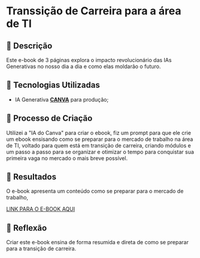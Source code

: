 # Transsição de Carreira para a área de TI 

## 📒 Descrição
Este e-book de 3 páginas explora o impacto revolucionário das IAs Generativas no nosso dia a dia e como elas moldarão o futuro.

## 🤖 Tecnologias Utilizadas
- IA Generativa **[CANVA](https://www.canva.com/pt_br/)** para produção;

## 🧐 Processo de Criação
Utilizei a "IA do Canva" para criar o ebook, fiz um prompt para que ele crie um ebook ensisando como se preparar para o mercado de trabalho na área de TI, voltado para quem está em transição de carreira, criando módulos e um passo a passo para se organizar e otimizar o tempo para conquistar sua primeira vaga no mercado o mais breve possível.

## 🚀 Resultados
O e-book apresenta um conteúdo como se preparar para o mercado de trabalho,

[LINK PARA O E-BOOK AQUI](https://www.canva.com/design/DAG0w5-K7-E/m80Q8DuRtwSsS9s9eiKuyw/edit?utm_content=DAG0w5-K7-E&utm_campaign=designshare&utm_medium=link2&utm_source=sharebutton)

## 💭 Reflexão
Criar este e-book ensina de forma resumida e direta de como se preparar para a transição de carreira.
